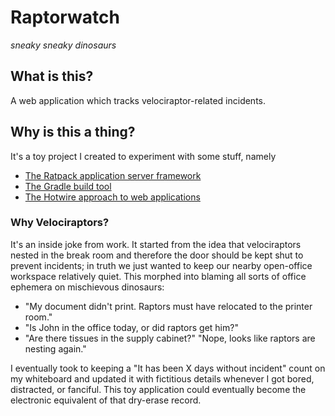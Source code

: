 # Raptorwatch

*sneaky sneaky dinosaurs*

## What is this?

A web application which tracks velociraptor-related incidents.

## Why is this a thing?

It's a toy project I created to experiment with some stuff, namely

- [The Ratpack application server framework](https://ratpack.io)
- [The Gradle build tool](https://gradle.org)
- [The Hotwire approach to web applications](https://hotwire.dev)

### Why Velociraptors?

It's an inside joke from work. It started from the idea that velociraptors nested in the break room
and therefore the door should be kept shut to prevent incidents; in truth we just wanted to keep our
nearby open-office workspace relatively quiet. This morphed into blaming all sorts of office
ephemera on mischievous dinosaurs:

- "My document didn't print. Raptors must have relocated to the printer room."
- "Is John in the office today, or did raptors get him?"
- "Are there tissues in the supply cabinet?" "Nope, looks like raptors are nesting again."

I eventually took to keeping a "It has been X days without incident" count on my whiteboard and
updated it with fictitious details whenever I got bored, distracted, or fanciful. This toy
application could eventually become the electronic equivalent of that dry-erase record.
